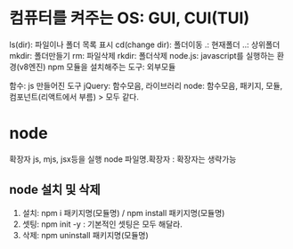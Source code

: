 # 컴퓨터를 켜주는 OS: GUI, CUI(TUI)

ls(dir): 파일이나 폴더 목록 표시
cd(change dir): 폴더이동
.: 현재폴더
..: 상위폴더
mkdir: 폴더만들기
rm: 파일삭제
rkdir: 폴더삭제
node.js: javascript를 실행하는 환경(v8엔진)
         npm 모듈을 설치해주는 도구: 외부모듈

함수: js 만들어진 도구
jQuery: 함수모음, 라이브러리
node: 함수모음, 패키지, 모듈, 컴포넌트(리액트에서 부름) > 모두 같다.

# node
확장자 js, mjs, jsx등을 실행
node 파일명.확장자 : 확장자는 생략가능

## node 설치 및 삭제
1. 설치: npm i 패키지명(모듈명) / npm install 패키지명(모듈명)
2. 셋팅: npm init -y : 기본적인 셋팅은 모두 해달라. 
3. 삭제: npm uninstall 패키지명(모듈명)

